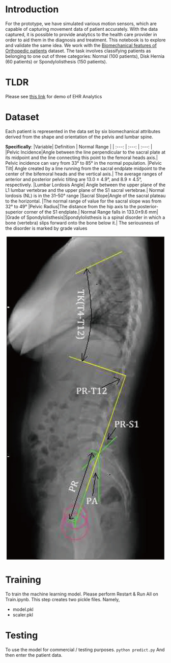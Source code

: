 # Introduction

For the prototype, we have simulated various motion sensors, which are capable of capturing movement data of patient accurately.
With the data captured, it is possible to provide analytics to the health care provider in order to aid them in the diagnosis and treatment.
This notebook is to explore and validate the same idea. We work with the [Biomechanical features of Orthopedic patients](https://www.kaggle.com/datasets/uciml/biomechanical-features-of-orthopedic-patients) dataset.
The task involves classifying patients as belonging to one out of three categories: Normal (100 patients), Disk Hernia (60 patients) or Spondylolisthesis (150 patients).

# TLDR
Please see [this link]() for demo of EHR Analytics  

# Dataset
Each patient is represented in the data set by six biomechanical attributes derived from the shape and orientation of the pelvis and lumbar spine.

**Specifically**:
|Variable| Definition | Normal Range |
| :---: | :---: | :---: |
|Pelvic Incidence|Angle between the line perpendicular to the sacral plate at its midpoint and the line connecting this point to the femoral heads axis.| Pelvic incidence can vary from 33° to 85° in the normal population.
|Pelvic Tilt| Angle created by a line running from the sacral endplate midpoint to the center of the bifemoral heads and the vertical axis.| The average ranges of anterior and posterior pelvic tilting are 13.0 ± 4.9°, and 8.9 ± 4.5°, respectively.
|Lumbar Lordosis Angle| Angle between the upper plane of the L1 lumbar vertebrae and the upper plane of the S1 sacral vertebrae.| Normal lordosis (NL) is in the 31–50° range
|Sacral Slope|Angle of the sacral plateau to the horizontal. |The normal range of value for the sacral slope was from 32° to 49°
|Pelvic Radius|The distance from the hip axis to the posterior-superior corner of the S1 endplate.| Normal Range falls in 133.0±9.6 mm|
|Grade of Spondylolisthesis|Spondylolisthesis is a spinal disorder in which a bone (vertebra) slips forward onto the bone below it.| The seriousness of the disorder is marked by grade values

![Image 1](bone.jpg)

# Training
To train the machine learning model. Please perform Restart & Run All on Train.ipynb. This step creates two pickle files. Namely,
 - model.pkl
 - scaler.pkl

# Testing
To use the model for commercial / testing purposes. 
```python predict.py```
And then enter the patient data.
